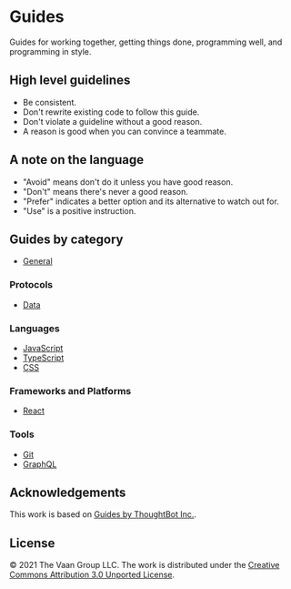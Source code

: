 # Guides

Guides for working together, getting things done, programming well, and programming in style.

## High level guidelines

- Be consistent.
- Don't rewrite existing code to follow this guide.
- Don't violate a guideline without a good reason.
- A reason is good when you can convince a teammate.

## A note on the language

- "Avoid" means don't do it unless you have good reason.
- "Don't" means there's never a good reason.
- "Prefer" indicates a better option and its alternative to watch out for.
- "Use" is a positive instruction.

## Guides by category

- [General](/general/)

### Protocols

- [Data](/data/)

### Languages

- [JavaScript](/javascript/)
- [TypeScript](/typescript/)
- [CSS](/CSS/)

### Frameworks and Platforms

- [React](/react/)

### Tools

- [Git](/git/)
- [GraphQL](/graphql/)

## Acknowledgements

This work is based on [Guides by ThoughtBot Inc.](https://github.com/thoughtbot/guides).

## License

© 2021 The Vaan Group LLC. The work is distributed under the [Creative Commons Attribution 3.0 Unported License](http://creativecommons.org/licenses/by/3.0/).

